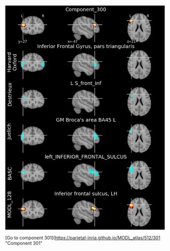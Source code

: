 


![300](preliminary/300.jpg "Component 300")

[Go to component 301](https://parietal-inria.github.io/MODL_atlas/512/301 "Component 301"